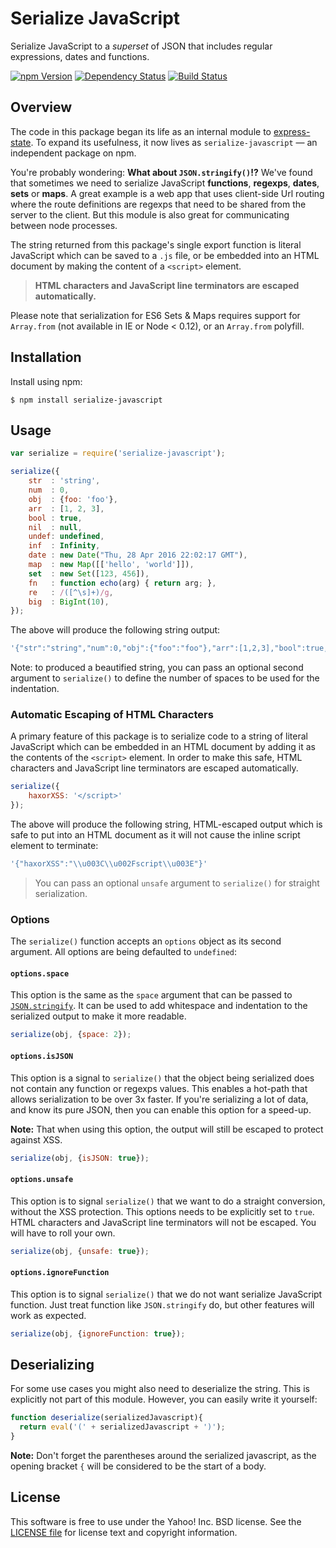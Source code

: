 Serialize JavaScript
====================

Serialize JavaScript to a _superset_ of JSON that includes regular expressions, dates and functions.

[![npm Version][npm-badge]][npm]
[![Dependency Status][david-badge]][david]
[![Build Status][travis-badge]][travis]

## Overview

The code in this package began its life as an internal module to [express-state][]. To expand its usefulness, it now lives as `serialize-javascript` — an independent package on npm.

You're probably wondering: **What about `JSON.stringify()`!?** We've found that sometimes we need to serialize JavaScript **functions**, **regexps**, **dates**, **sets** or **maps**. A great example is a web app that uses client-side Url routing where the route definitions are regexps that need to be shared from the server to the client. But this module is also great for communicating between node processes.

The string returned from this package's single export function is literal JavaScript which can be saved to a `.js` file, or be embedded into an HTML document by making the content of a `<script>` element.

> **HTML characters and JavaScript line terminators are escaped automatically.**

Please note that serialization for ES6 Sets & Maps requires support for `Array.from` (not available in IE or Node < 0.12), or an `Array.from` polyfill.

## Installation

Install using npm:

```shell
$ npm install serialize-javascript
```

## Usage

```js
var serialize = require('serialize-javascript');

serialize({
    str  : 'string',
    num  : 0,
    obj  : {foo: 'foo'},
    arr  : [1, 2, 3],
    bool : true,
    nil  : null,
    undef: undefined,
    inf  : Infinity,
    date : new Date("Thu, 28 Apr 2016 22:02:17 GMT"),
    map  : new Map([['hello', 'world']]),
    set  : new Set([123, 456]),
    fn   : function echo(arg) { return arg; },
    re   : /([^\s]+)/g,
    big  : BigInt(10),
});
```

The above will produce the following string output:

```js
'{"str":"string","num":0,"obj":{"foo":"foo"},"arr":[1,2,3],"bool":true,"nil":null,"undef":undefined,"inf":Infinity,"date":new Date("2016-04-28T22:02:17.000Z"),"map":new Map([["hello","world"]]),"set":new Set([123,456]),"fn":function echo(arg) { return arg; },"re":new RegExp("([^\\\\s]+)", "g"),"big":BigInt("10")}'
```

Note: to produced a beautified string, you can pass an optional second argument to `serialize()` to define the number of spaces to be used for the indentation.

### Automatic Escaping of HTML Characters

A primary feature of this package is to serialize code to a string of literal JavaScript which can be embedded in an HTML document by adding it as the contents of the `<script>` element. In order to make this safe, HTML characters and JavaScript line terminators are escaped automatically.

```js
serialize({
    haxorXSS: '</script>'
});
```

The above will produce the following string, HTML-escaped output which is safe to put into an HTML document as it will not cause the inline script element to terminate:

```js
'{"haxorXSS":"\\u003C\\u002Fscript\\u003E"}'
```

> You can pass an optional `unsafe` argument to `serialize()` for straight serialization.

### Options

The `serialize()` function accepts an `options` object as its second argument. All options are being defaulted to `undefined`:

#### `options.space`

This option is the same as the `space` argument that can be passed to [`JSON.stringify`][JSON.stringify]. It can be used to add whitespace and indentation to the serialized output to make it more readable.

```js
serialize(obj, {space: 2});
```

#### `options.isJSON`

This option is a signal to `serialize()` that the object being serialized does not contain any function or regexps values. This enables a hot-path that allows serialization to be over 3x faster. If you're serializing a lot of data, and know its pure JSON, then you can enable this option for a speed-up.

**Note:** That when using this option, the output will still be escaped to protect against XSS.

```js
serialize(obj, {isJSON: true});
```

#### `options.unsafe`

This option is to signal `serialize()` that we want to do a straight conversion, without the XSS protection. This options needs to be explicitly set to `true`. HTML characters and JavaScript line terminators will not be escaped. You will have to roll your own.

```js
serialize(obj, {unsafe: true});
```

#### `options.ignoreFunction`

This option is to signal `serialize()` that we do not want serialize JavaScript function. 
Just treat function like `JSON.stringify` do, but other features will work as expected.

```js
serialize(obj, {ignoreFunction: true});
```

## Deserializing

For some use cases you might also need to deserialize the string. This is explicitly not part of this module. However, you can easily write it yourself:

```js
function deserialize(serializedJavascript){
  return eval('(' + serializedJavascript + ')');
}
```

**Note:** Don't forget the parentheses around the serialized javascript, as the opening bracket `{` will be considered to be the start of a body.

## License

This software is free to use under the Yahoo! Inc. BSD license.
See the [LICENSE file][LICENSE] for license text and copyright information.


[npm]: https://www.npmjs.org/package/serialize-javascript
[npm-badge]: https://img.shields.io/npm/v/serialize-javascript.svg?style=flat-square
[david]: https://david-dm.org/yahoo/serialize-javascript
[david-badge]: https://img.shields.io/david/yahoo/serialize-javascript.svg?style=flat-square
[travis]: https://travis-ci.org/yahoo/serialize-javascript
[travis-badge]: https://img.shields.io/travis/yahoo/serialize-javascript.svg?style=flat-square
[express-state]: https://github.com/yahoo/express-state
[JSON.stringify]: https://developer.mozilla.org/en-US/docs/Web/JavaScript/Reference/Global_Objects/JSON/stringify
[LICENSE]: https://github.com/yahoo/serialize-javascript/blob/master/LICENSE

